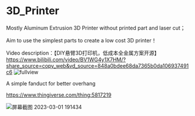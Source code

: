 # 3D_Printer

Mostly Aluminum Extrusion 3D Printer without printed part and laser cut；

Aim to use the simplest parts to create a low cost 3D printer！

Video description：【DIY悬臂3D打印机，低成本全金属方案开源】 https://www.bilibili.com/video/BV1WG4y1X7HM/?share_source=copy_web&vd_source=848a0bdee68da7365b0da106937491c6
![fullview](https://user-images.githubusercontent.com/83868547/213654399-4d5f1a9c-c8ef-4fa1-b5e8-a13a7c635d52.jpg)

A simple fanduct for better overhang

https://www.thingiverse.com/thing:5817219

![屏幕截图 2023-03-01 191434](https://user-images.githubusercontent.com/83868547/222128748-44b55e0b-ab7a-4f94-9cbc-1cf554297819.png)
